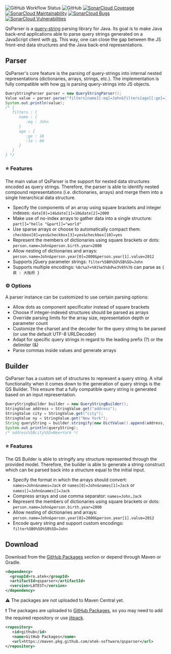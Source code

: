 ![GitHub Workflow Status](https://img.shields.io/github/actions/workflow/status/atek-software/qsparser/maven-publish.yml?logo=github)
![GitHub](https://img.shields.io/github/license/atek-software/qsparser)
 [![SonarCloud Coverage](https://sonarcloud.io/api/project_badges/measure?project=atek-software_qsparser&metric=coverage)](https://sonarcloud.io/component_measures/metric/coverage/list?id=atek-software_qsparser)
 [![SonarCloud Maintainability](https://sonarcloud.io/api/project_badges/measure?project=atek-software_qsparser&metric=sqale_rating)](https://sonarcloud.io/summary/new_code?id=atek-software_qsparser)
 [![SonarCloud Bugs](https://sonarcloud.io/api/project_badges/measure?project=atek-software_qsparser&metric=reliability_rating)](https://sonarcloud.io/component_measures/metric/reliability_rating/list?id=atek-software_qsparser)
 [![SonarCloud Vulnerabilities](https://sonarcloud.io/api/project_badges/measure?project=atek-software_qsparser&metric=security_rating)](https://sonarcloud.io/component_measures/metric/security_rating/list?id=atek-software_qsparser)
 
QsParser is a [query-string](https://en.wikipedia.org/wiki/Query_string) parsing library for Java. Its goal is to make Java back-end applications able to parse query strings generated on a JavaScript client with [qs](https://github.com/ljharb/qs). This way, one can close the gap between the JS front-end data structures and the Java back-end representations.

## Parser
QsParser's core feature is the parsing of query-strings into internal nested representations (dictionaries, arrays, strings, etc.). The implementation is fully compatible with how [qs](https://github.com/ljharb/qs) is parsing query-strings into JS objects.

```java
QueryStringParser parser = new QueryStringParser();
Value value = parser.parse("filters[name][:eq]=John&filters[age][:ge]=18&filters[age][:le]=60");
System.out.println(value);
/* {
   filters : {
      name : {
         :eq : John
      }
      age : {
         :ge : 18
         :le : 60
      }
   }
} */
```

### :star: Features
The main value of QsParser is the support for nested data structures encoded as query strings. Therefore, the parser is able to identify nested compound representations (i.e. dictionaries, arrays) and merge them into a single hierarchical data structure.
* Specify the components of an array using square brackets and integer indexes: `date[0]=14&date[1]=10&date[2]=2000`
* Make use of no-index arrays to gather data into a single structure: `part[]="hello "&part[]="world"`
* Use sparse arrays or choose to automatically compact them: `checkbox[0]=yes&checkbox[3]=yes&checkbox[10]=yes`
* Represent the members of dictionaries using square brackets or dots: `person.name=John&person.birth.year=2000`
* Allow nesting of dictionaries and arrays: `person.name=John&person.year[0]=2000&person.year[1].value=2012`
* Supports jQuery parameter strings: `filter%5B0%5D%5B%5D=John`
* Supports multiple encodings: `%8c%a7=%91%e5%8d%e3%95%7b` can parse as `{ 県 : 大阪府 }` 


### :gear: Options
A parser instance can be customized to use certain parsing options:
* Allow dots as component specificator instead of square brackets
* Choose if integer-indexed structures should be parsed as arrays
* Override parsing limits for the array size, representation depth or parameter count
* Customize the charset and the decoder for the query string to be parsed (or use the default UTF-8 URLDecoder)
* Adapt for specific query strings in regard to the leading prefix (?) or the delimiter (&)
* Parse commas inside values and generate arrays

## Builder
QsParser has a custom set of structures to represent a query string. A vital functionality when it comes down to the generation of query strings is the QS Builder. This ensure that a fully compatible query string is generated based on an input representation.

```java
QueryStringBuilder builder = new QueryStringBuilder();
StringValue address = StringValue.get("address");
StringValue city = StringValue.get("city");
StringValue ny = StringValue.get("New York");
String queryString = builder.stringify(new DictValue().append(address, new DictValue().append(city, ny)));
System.out.println(queryString);
/* address%5Bcity%5D=New+York */
```

### :star: Features
The QS Builder is able to stringify any structure represented through the provided model. Therefore, the builder is able to generate a string construct which can be parsed back into a structure equal to the initial input. 
* Specify the format in which the arrays should convert: `names=John&names=Jack` or `names[0]=John&names[1]=Jack` or `names[]=John&names[]=Jack`
* Compress arrays and use comma separator: `names=John,Jack`
* Represent the members of dictionaries using square brackets or dots: `person.name=John&person.birth.year=2000`
* Allow nesting of dictionaries and arrays: `person.name=John&person.year[0]=2000&person.year[1].value=2012`
* Encode query string and support custom encodings: `filter%5B0%5D%5B%5D=John`

## Download
Download from the [GitHub Packages](https://github.com/atek-software/qsparser/packages/) section or depend through Maven or Gradle. 
```xml
<dependency>
  <groupId>ro.atek</groupId>
  <artifactId>qsparser</artifactId>
  <version>LATEST</version>
</dependency>
```
:warning: The packages are not uploaded to Maven Central yet.

:heavy_exclamation_mark: The packages are uploaded to [GitHub Packages](https://github.com/atek-software/qsparser/packages/), so you may need to add the required repository or use [jitpack](https://jitpack.io).
```xml
<repository>
   <id>github</id>
   <name>GitHub Packages</name>
   <url>https://maven.pkg.github.com/atek-software/qsparser</url>
</repository>
```
